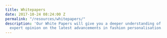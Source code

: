 ```yaml
---
title: Whitepapers
date: 2017-10-24 08:24:00 Z
permalink: "/resources/whitepapers/"
description: 'Our White Papers will give you a deeper understanding of Dressipi and
  expert opinion on the latest advancements in fashion personalisation. '
---
```


